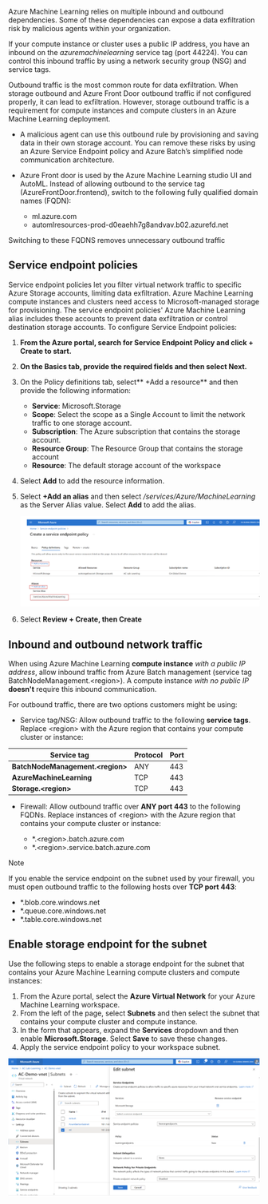 Azure Machine Learning relies on multiple inbound and outbound dependencies. Some of these dependencies can expose a data exfiltration risk by malicious agents within your organization.

If your compute instance or cluster uses a public IP address, you have an inbound on the _azuremachinelearning_ service tag (port 44224). You can control this inbound traffic by using a network security group (NSG) and service tags.

Outbound traffic is the most common route for data exfiltration. When storage outbound and Azure Front Door outbound traffic if not configured properly, it can lead to exfiltration.  However, storage outbound traffic is a requirement for compute instances and compute clusters in an Azure Machine Learning deployment.

- A malicious agent can use this outbound rule by provisioning and saving data in their own storage account. You can remove these risks by using an Azure Service Endpoint policy and Azure Batch’s simplified node communication architecture.
- Azure Front door is used by the Azure Machine Learning studio UI and AutoML. Instead of allowing outbound to the service tag (AzureFrontDoor.frontend), switch to the following fully qualified domain names (FQDN):

  - ml.azure.com
  - automlresources-prod-d0eaehh7g8andvav.b02.azurefd.net

Switching to these FQDNS removes unnecessary outbound traffic

## Service endpoint policies

Service endpoint policies let you filter virtual network traffic to specific Azure Storage accounts, limiting data exfiltration. Azure Machine Learning compute instances and clusters need access to Microsoft-managed storage for provisioning. The service endpoint policies' Azure Machine Learning alias includes these accounts to prevent data exfiltration or control destination storage accounts. To configure Service Endpoint policies:

1. **From the Azure portal, search for Service Endpoint Policy and click + Create to start.**
1. **On the Basics tab, provide the required fields and then select Next.**
1. On the Policy definitions tab, select** +Add a resource** and then provide the following information:
   - **Service**: Microsoft.Storage
   - **Scope**: Select the scope as a Single Account to limit the network traffic to one storage account.
   - **Subscription**: The Azure subscription that contains the storage account.
   - **Resource Group**: The Resource Group that contains the storage account
   - **Resource**: The default storage account of the workspace
1. Select **Add** to add the resource information.
1. Select **+Add an alias** and then select _/services/Azure/MachineLearning_ as the Server Alias value.  Select **Add** to add the alias.

    [![A screenshot shows the configuration of a service endpoint policy in the Azure portal.](../media/service-endpoint-policy.svg)](../media/service-endpoint-policy-big.svg)

1. Select **Review + Create, then Create**

## Inbound and outbound network traffic

When using Azure Machine Learning **compute instance** _with a public IP address_, allow inbound traffic from Azure Batch management (service tag BatchNodeManagement.\<region>). A compute instance _with no public IP_ **doesn't** require this inbound communication.

For outbound traffic, there are two options customers might be using:

- Service tag/NSG: Allow outbound traffic to the following **service tags**. Replace \<region> with the Azure region that contains your compute cluster or instance:

| **Service tag** | **Protocol** | **Port** |
|---|---|---|
| **BatchNodeManagement.\<region>** | ANY | 443 |
| **AzureMachineLearning** | TCP | 443 |
| **Storage.\<region>** | TCP | 443 |

- Firewall: Allow outbound traffic over **ANY port 443** to the following FQDNs. Replace instances of \<region> with the Azure region that contains your compute cluster or instance:

  - *.\<region>.batch.azure.com
  - *.\<region>.service.batch.azure.com

> [!NOTE]
> If you enable the service endpoint on the subnet used by your firewall, you must open outbound traffic to the following hosts over **TCP port 443**:

- *.blob.core.windows.net
- *.queue.core.windows.net
- *.table.core.windows.net

## Enable storage endpoint for the subnet

Use the following steps to enable a storage endpoint for the subnet that contains your Azure Machine Learning compute clusters and compute instances:

1. From the Azure portal, select the **Azure Virtual Network** for your Azure Machine Learning workspace.
1. From the left of the page, select **Subnets** and then select the subnet that contains your compute cluster and compute instance.
1. In the form that appears, expand the **Services** dropdown and then enable **Microsoft.Storage**. Select **Save** to save these changes.
1. Apply the service endpoint policy to your workspace subnet.

[![A screenshot showing the edit subnet option in the Azure Portal.](../media/edit-subnet.svg)](../media/edit-subnet-big.svg)
